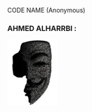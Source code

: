 CODE NAME (Anonymous)

### AHMED ALHARRBI :
![TrainMe WebUI](https://github.com/ahmedoalharbi/ahmedoalharbi/blob/main/X3.png?raw=true)
